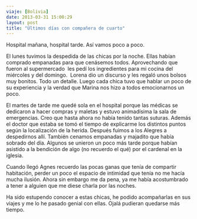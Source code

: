 ```yaml
---
viaje: [Bolivia]
date: 2013-03-31 15:00:29
layout: post
title: "Últimos días con compañera de cuarto"
---
```

Hospital mañana, hospital tarde. Así vamos poco a poco.

El lunes tuvimos la despedida de las chicas por la noche. Ellas habían comprado empanadas para que cenásemos todos. Aprovechando que fueron al supermercado  les pedí los ingredientes para mi cocina del miércoles y del domingo.  Lorena dio un discurso y les regaló unos bolsos muy bonitos. Todo un detalle. Luego cada chica tuvo que hablar un poco de su experiencia y la verdad que Marina nos hizo a todos emocionarnos un poco.

El martes de tarde me quedé sola en el hospital porque las médicas se dedicaron a hacer compras y maletas y estuvo animadísima la sala de emergencias. Creo que hasta ahora no había tenido tantas suturas. Además el doctor que estaba se tomó el tiempo de explicarme los distintos puntos según la localización de la herida. Después fuimos a los Alegres a despedirnos allí. También cenamos empanadas y majadito que había sobrado del día. Algunos se unieron un poco más tarde porque habían asistido a la bendición de algo (no recuerdo el qué) por el cardenal en la iglesia.

Cuando llegó Agnes recuerdo las pocas ganas que tenía de compartir habitación, perder un poco el espacio de intimidad que tenía no me hacía mucha ilusión. Ahora sin embargo me da pena, ya me había acostumbrado a tener a alguien que me diese charla por las noches.

Ha sido estupendo conocer a estas chicas, he podido acompañarlas en sus viajes y me lo he pasado genial con ellas. Ojalá pudieran quedarse más tiempo.

<img src="https://lh3.ggpht.com/gsyddQONriuiWk0aPQ0yN7CyeKtf_uT_RkWJabdGKdu-WUKhQFvo8aapSQeOVRNQ6v1iv0Bh5QVt9EtSdn_L" alt="" data-key="5150135">

<img src="https://lh5.ggpht.com/UymUBre1tF51UEMwBozdIjEJREZrGChx-XDOdVdbQk3jc1sxTEB6aVFrOSDd9hyMZoADEw2HlW5PL7DMH1La" alt="" data-key="7040190">